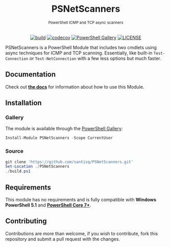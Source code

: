 <h1 align="center">PSNetScanners</h1>
<div align="center">
<sub>PowerShell ICMP and TCP async scanners</sub>
<br /><br />

[![build](https://github.com/santisq/PSNetScanners/actions/workflows/ci.yml/badge.svg)](https://github.com/santisq/PSNetScanners/actions/workflows/ci.yml)
[![codecov](https://codecov.io/gh/santisq/PSNetScanners/branch/main/graph/badge.svg?token=b51IOhpLfQ)](https://codecov.io/gh/santisq/PSNetScanners)
[![PowerShell Gallery](https://img.shields.io/powershellgallery/v/PSNetScanners?label=gallery)](https://www.powershellgallery.com/packages/PSNetScanners)
[![LICENSE](https://img.shields.io/github/license/santisq/PSNetScanners)](https://github.com/santisq/PSNetScanners/blob/main/LICENSE)

</div>

PSNetScanners is a PowerShell Module that includes two cmdlets using async techniques for ICMP and TCP scanning. Essentially, like built-in `Test-Connection` or `Test-NetConnection` with a few less options but much faster.

## Documentation

Check out [__the docs__](./docs/en-US) for information about how to use this Module.

## Installation

### Gallery

The module is available through the [PowerShell Gallery](https://www.powershellgallery.com/packages/PSNetScanners):

```powershell
Install-Module PSNetScanners -Scope CurrentUser
```

### Source

```powershell
git clone 'https://github.com/santisq/PSNetScanners.git'
Set-Location ./PSNetScanners
./build.ps1
```

## Requirements

This module has no requirements and is fully compatible with __Windows PowerShell 5.1__ and [__PowerShell Core 7+__](https://github.com/PowerShell/PowerShell).

## Contributing

Contributions are more than welcome, if you wish to contribute, fork this repository and submit a pull request with the changes.
